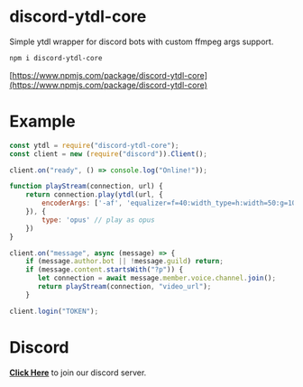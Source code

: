 # discord-ytdl-core
Simple ytdl wrapper for discord bots with custom ffmpeg args support.

```sh
npm i discord-ytdl-core
```

[https://www.npmjs.com/package/discord-ytdl-core](https://www.npmjs.com/package/discord-ytdl-core)

# Example

```js
const ytdl = require("discord-ytdl-core");
const client = new (require("discord")).Client();

client.on("ready", () => console.log("Online!"));

function playStream(connection, url) {
    return connection.play(ytdl(url, {
        encoderArgs: ['-af', 'equalizer=f=40:width_type=h:width=50:g=10'] // bassboost (ffmpeg args)
    }), {
        type: 'opus' // play as opus
    })
}

client.on("message", async (message) => {
    if (message.author.bot || !message.guild) return;
    if (message.content.startsWith("?p")) {
       let connection = await message.member.voice.channel.join();
       return playStream(connection, "video_url");
    }

client.login("TOKEN");
```

# Discord
**[Click Here](https://discord.gg/uqB8kxh)** to join our discord server.
